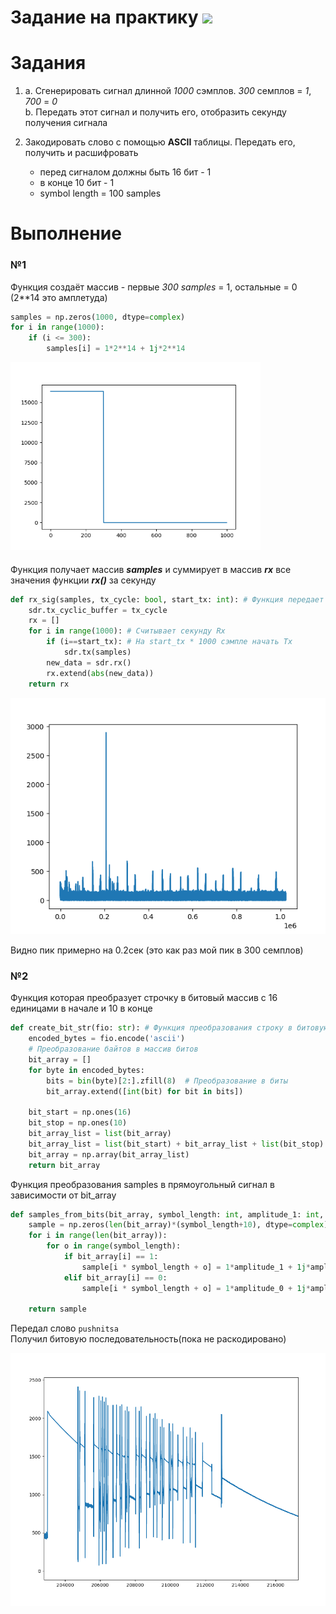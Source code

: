 # Задание на практику ![](https://img.shields.io/badge/In%20progress-grey.svg)

# Задания

1.  a. Сгенерировать сигнал длинной *1000* сэмплов. *300* семплов = *1*, *700* = *0*  
    b. Передать этот сигнал и получить его, отобразить секунду получения сигнала

2.  Закодировать слово с помощью **ASCII** таблицы. Передать его, получить и расшифровать   
    - перед сигналом должны быть 16 бит - 1
    - в конце 10 бит - 1
    - symbol length = 100 samples


# Выполнение

### №1   

Функция cоздаёт массив - первые *300 samples* = 1, остальные = 0    
(2**14 это амплетуда)
```py
samples = np.zeros(1000, dtype=complex)
for i in range(1000):
    if (i <= 300):
        samples[i] = 1*2**14 + 1j*2**14 
```
<img src="./photo/1_1.png" width="400" />

####       
Функция получает массив ***samples*** и суммирует в массив ***rx*** все значения функции ***rx()*** за секунду
```py
def rx_sig(samples, tx_cycle: bool, start_tx: int): # Функция передает samples начиная с ±(start_tx * 1000 + 3000) семпла | Возвращает массив rx
    sdr.tx_cyclic_buffer = tx_cycle
    rx = []
    for i in range(1000): # Считывает секунду Rx
        if (i==start_tx): # На start_tx * 1000 сэмпле начать Tx
            sdr.tx(samples)
        new_data = sdr.rx()
        rx.extend(abs(new_data))
    return rx
```
<img src="./photo/1.png" width="600" />

Видно пик примерно на 0.2сек (это как раз мой пик в 300 семплов)
 
  

### №2  
Функция которая преобразует строчку в битовый массив с 16 единицами в начале и 10 в конце
```py
def create_bit_str(fio: str): # Функция преобразования строку в битовую последовательность | Возвращает bit_array
    encoded_bytes = fio.encode('ascii')
    # Преобразование байтов в массив битов
    bit_array = []
    for byte in encoded_bytes:
        bits = bin(byte)[2:].zfill(8)  # Преобразование в биты
        bit_array.extend([int(bit) for bit in bits])

    bit_start = np.ones(16) 
    bit_stop = np.ones(10)
    bit_array_list = list(bit_array)
    bit_array_list = list(bit_start) + bit_array_list + list(bit_stop) # Добавление стартовых 16 бит и конечных 10
    bit_array = np.array(bit_array_list)
    return bit_array
```
 Функция преобразования samples в прямоугольный сигнал в зависимости от bit_array
```py
def samples_from_bits(bit_array, symbol_length: int, amplitude_1: int, amplitude_0: int): 
    sample = np.zeros(len(bit_array)*(symbol_length+10), dtype=complex) # sample массив из длинны бит*110 комплексных нулей (не 100 чтобы потом немного пустого места было)
    for i in range(len(bit_array)):
        for o in range(symbol_length):
            if bit_array[i] == 1:
                sample[i * symbol_length + o] = 1*amplitude_1 + 1j*amplitude_1
            elif bit_array[i] == 0:
                sample[i * symbol_length + o] = 1*amplitude_0 + 1j*amplitude_0
    
    return sample
```
Передал слово `pushnitsa`   
Получил битовую последовательность(пока не раскодировано)

<img src="./photo/fin.png" width="600" />
